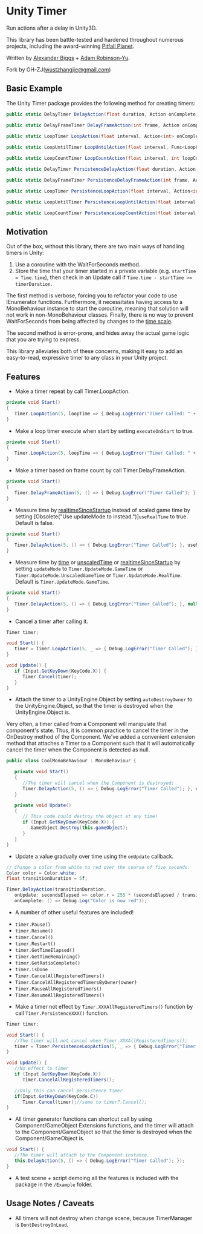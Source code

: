 # Unity Timer

Run actions after a delay in Unity3D.

This library has been battle-tested and hardened throughout numerous projects, including the award-winning [Pitfall Planet](http://pitfallplanet.com/).

Written by [Alexander Biggs](http://akbiggs.com) + [Adam Robinson-Yu](http://www.adamgryu.com/).

Fork by GH-ZJ(wustzhangjie@gmail.com)

## Basic Example

The Unity Timer package provides the following method for creating timers:
```c#
public static DelayTimer DelayAction(float duration, Action onComplete, Action<float> onUpdate = null, bool useRealTime = false, Object autoDestroyOwner = null);

public static DelayFrameTimer DelayFrameAction(int frame, Action onComplete, Action<float> onUpdate = null, Object autoDestroyOwner = null);

public static LoopTimer LoopAction(float interval, Action<int> onComplete, Action<float> onUpdate = null, bool useRealTime = false, bool executeOnStart = false, Object autoDestroyOwner = null);
        
public static LoopUntilTimer LoopUntilAction(float interval, Func<LoopUntilTimer, bool> loopUntil, Action<int> onComplete, Action<float> onUpdate = null, Action onFinished = null, bool useRealTime = false, bool executeOnStart = false, Object autoDestroyOwner = null);

public static LoopCountTimer LoopCountAction(float interval, int loopCount, Action<int> onComplete, Action<float> onUpdate = null, Action onFinished = null, bool useRealTime = false, bool executeOnStart = false, Object autoDestroyOwner = null);

public static DelayTimer PersistenceDelayAction(float duration, Action onComplete, Action<float> onUpdate = null, bool useRealTime = false, Object autoDestroyOwner = null);

public static DelayFrameTimer PersistenceDelayFrameAction(int frame, Action onComplete, Action<float> onUpdate = null, Object autoDestroyOwner = null);

public static LoopTimer PersistenceLoopAction(float interval, Action<int> onComplete, Action<float> onUpdate = null, bool useRealTime = false, bool executeOnStart = false, Object autoDestroyOwner = null);

public static LoopUntilTimer PersistenceLoopUntilAction(float interval, Func<LoopUntilTimer, bool> loopUntil, Action<int> onComplete, Action<float> onUpdate = null, Action onFinished = null, bool useRealTime = false, bool executeOnStart = false, Object autoDestroyOwner = null);

public static LoopCountTimer PersistenceLoopCountAction(float interval, int loopCount, Action<int> onComplete, Action<float> onUpdate = null, Action onFinished = null, bool useRealTime = false, bool executeOnStart = false, Object autoDestroyOwner = null);
```
## Motivation

Out of the box, without this library, there are two main ways of handling timers in Unity:

1. Use a coroutine with the WaitForSeconds method.
2. Store the time that your timer started in a private variable (e.g. `startTime = Time.time`), then check in an Update call if `Time.time - startTime >= timerDuration`.

The first method is verbose, forcing you to refactor your code to use IEnumerator functions. Furthermore, it necessitates having access to a MonoBehaviour instance to start the coroutine, meaning that solution will not work in non-MonoBehaviour classes. Finally, there is no way to prevent WaitForSeconds from being affected by changes to the [time scale](http://docs.unity3d.com/ScriptReference/Time-timeScale.html).

The second method is error-prone, and hides away the actual game logic that you are trying to express.

This library alleviates both of these concerns, making it easy to add an easy-to-read, expressive timer to any class in your Unity project.

## Features

* Make a timer repeat by call Timer.LoopAction.
```c#
private void Start()
{
   Timer.LoopAction(5, loopTime => { Debug.LogError("Timer Called: " + loopTime); });
}
```

* Make a loop timer execute when start by setting `executeOnStart` to true.
```c#
private void Start()
{
   Timer.LoopAction(5, loopTime => { Debug.LogError("Timer Called: " + loopTime); }, executeOnStart: true);
}
```

* Make a timer based on frame count by call Timer.DelayFrameAction.
```c#
private void Start()
{
   Timer.DelayFrameAction(5, () => { Debug.LogError("Timer Called"); });
}
```

* Measure time by [realtimeSinceStartup](http://docs.unity3d.com/ScriptReference/Time-realtimeSinceStartup.html)
  instead of scaled game time by setting [Obsolete("Use updateMode to instead.")]`useRealTime` to true.
  Default is false.
```c#
private void Start()
{
   Timer.DelayAction(5, () => { Debug.LogError("Timer Called"); }, useRealTime: true);
}
```

* Measure time by [time](http://docs.unity3d.com/ScriptReference/Time-time.html) or [unscaledTime](http://docs.unity3d.com/ScriptReference/Time-unscaledTime.html) or [realtimeSinceStartup](http://docs.unity3d.com/ScriptReference/Time-realtimeSinceStartup.html)
  by setting `updateMode` to `Timer.UpdateMode.GameTime` or `Timer.UpdateMode.UnscaledGameTime` or `Timer.UpdateMode.RealTime`.
  Default is `Timer.UpdateMode.GameTime`.
```c#
private void Start()
{
   Timer.DelayAction(5, () => { Debug.LogError("Timer Called"); }, null, Timer.UpdateMode.UnscaledGameTime);
}
```

* Cancel a timer after calling it.
```c#
Timer timer;

void Start() {
   timer = Timer.LoopAction(5, _ => { Debug.LogError("Timer Called"); });
}

void Update() {
   if (Input.GetKeyDown(KeyCode.X)) {
      Timer.Cancel(timer);
   }
}
```

* Attach the timer to a UnityEngine.Object by setting `autoDestroyOwner` to the UnityEngine.Object, so that the timer is destroyed when the UnityEngine.Object is.

Very often, a timer called from a Component will manipulate that component's state. Thus, it is common practice to cancel the timer in the OnDestroy method of the Component. We've added a convenient extension method that attaches a Timer to a Component such that it will automatically cancel the timer when the Component is detected as null.
```c#
public class CoolMonoBehaviour : MonoBehaviour {

   private void Start()
   {
      //The timer will cancel when the Component is destroyed;
      Timer.DelayAction(5, () => { Debug.LogError("Timer Called"); }, useRealTime: true, autoDestroyOwner: this);
   }

   private void Update()
   {
      // This code could destroy the object at any time!
      if (Input.GetKeyDown(KeyCode.X)) {
         GameObject.Destroy(this.gameObject);
      }
   }
}
```

* Update a value gradually over time using the `onUpdate` callback.

```c#
// Change a color from white to red over the course of five seconds.
Color color = Color.white;
float transitionDuration = 5f;

Timer.DelayAction(transitionDuration,
   onUpdate: secondsElapsed => color.r = 255 * (secondsElapsed / transitionDuration),
   onComplete: () => Debug.Log("Color is now red"));
```

* A number of other useful features are included!

- `timer.Pause()`
- `timer.Resume()`
- `timer.Cancel()`
- `timer.Restart()`
- `timer.GetTimeElapsed()`
- `timer.GetTimeRemaining()`
- `timer.GetRatioComplete()`
- `timer.isDone`
- `Timer.CancelAllRegisteredTimers()`
- `Timer.CancelAllRegisteredTimersByOwner(owner)`
- `Timer.PauseAllRegisteredTimers()`
- `Timer.ResumeAllRegisteredTimers()`

* Make a timer not effect by `Timer.XXXAllRegisteredTimers()` function by call `Timer.PersistenceXXX()` function.
```c#
Timer timer;

void Start() {
   //The timer will not cancel when Timer.XXXAllRegisteredTimers();
   timer = Timer.PersistenceLoopAction(5, _ => { Debug.LogError("Timer Called"); });
}

void Update() {
   //No effect to timer
   if (Input.GetKeyDown(KeyCode.X))
      Timer.CancelAllRegisteredTimers();

   //Only this can cancel persistence timer
   if(Input.GetKeyDown(KeyCode.C))
      Timer.Cancel(timer);//same to timer?.Cancel();
}
```

* All timer generator functions can shortcut call by using Component/GameObject Extensions functions, and the timer will attach to the Component/GameObject so that the timer is destroyed when the Component/GameObject is.
```c#
void Start() {
   //The timer will attach to the Component instance.
   this.DelayAction(5, () => { Debug.LogError("Timer Called"); });
}
```


* A test scene + script demoing all the features is included with the package in the `/Example` folder.

## Usage Notes / Caveats
* All timers will not destroy when change scene, because TimerManager is `DontDestroyOnLoad`.
